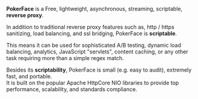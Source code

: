**PokerFace** is a Free, lightweight, asynchronous, streaming, scriptable, **reverse proxy**.  

In addition to traditional reverse proxy features such as, http / https sanitizing, load balancing, and ssl bridging, PokerFace is **scriptable**.  

This means it can be used for sophisticated A/B testing, dynamic load balancing, analytics, JavaScript "servlets", content caching, or any other task requiring more than a simple regex match.  

Besides its **scriptability**, PokerFace is small (e.g. easy to audit), extremely fast, and portable.  
It is built on the popular Apache HttpCore NIO libraries to provide top performance, scalability, and standards compliance.
